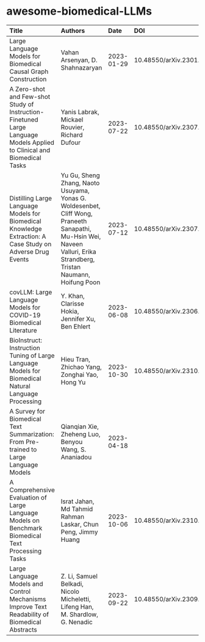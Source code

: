 # awesome-biomedical-LLMs


| Title                                                                                                                  | Authors                                                                                                                                                               | Date       | DOI                       | URL                                          |
|:-----------------------------------------------------------------------------------------------------------------------|:----------------------------------------------------------------------------------------------------------------------------------------------------------------------|:-----------|:--------------------------|:---------------------------------------------|
| Large Language Models for Biomedical Causal Graph Construction                                                         | Vahan Arsenyan, D. Shahnazaryan                                                                                                                                       | 2023-01-29 | 10.48550/arXiv.2301.12473 | https://dx.doi.org/10.48550/arXiv.2301.12473 |
| A Zero-shot and Few-shot Study of Instruction-Finetuned Large Language Models Applied to Clinical and Biomedical Tasks | Yanis Labrak, Mickael Rouvier, Richard Dufour                                                                                                                         | 2023-07-22 | 10.48550/arXiv.2307.12114 | https://dx.doi.org/10.48550/arXiv.2307.12114 |
| Distilling Large Language Models for Biomedical Knowledge Extraction: A Case Study on Adverse Drug Events              | Yu Gu, Sheng Zhang, Naoto Usuyama, Yonas G. Woldesenbet, Cliff Wong, Praneeth Sanapathi, Mu-Hsin Wei, Naveen Valluri, Erika Strandberg, Tristan Naumann, Hoifung Poon | 2023-07-12 | 10.48550/arXiv.2307.06439 | https://dx.doi.org/10.48550/arXiv.2307.06439 |
| covLLM: Large Language Models for COVID-19 Biomedical Literature                                                       | Y. Khan, Clarisse Hokia, Jennifer Xu, Ben Ehlert                                                                                                                      | 2023-06-08 | 10.48550/arXiv.2306.04926 | https://dx.doi.org/10.48550/arXiv.2306.04926 |
| BioInstruct: Instruction Tuning of Large Language Models for Biomedical Natural Language Processing                    | Hieu Tran, Zhichao Yang, Zonghai Yao, Hong Yu                                                                                                                         | 2023-10-30 | 10.48550/arXiv.2310.19975 | https://dx.doi.org/10.48550/arXiv.2310.19975 |
| A Survey for Biomedical Text Summarization: From Pre-trained to Large Language Models                                  | Qianqian Xie, Zheheng Luo, Benyou Wang, S. Ananiadou                                                                                                                  | 2023-04-18 |                           | https://arxiv.org/abs/2304.08763             |
| A Comprehensive Evaluation of Large Language Models on Benchmark Biomedical Text Processing Tasks                      | Israt Jahan, Md Tahmid Rahman Laskar, Chun Peng, Jimmy Huang                                                                                                          | 2023-10-06 | 10.48550/arXiv.2310.04270 | https://dx.doi.org/10.48550/arXiv.2310.04270 |
| Large Language Models and Control Mechanisms Improve Text Readability of Biomedical Abstracts                          | Z. Li, Samuel Belkadi, Nicolo Micheletti, Lifeng Han, M. Shardlow, G. Nenadic                                                                                         | 2023-09-22 | 10.48550/arXiv.2309.13202 | https://dx.doi.org/10.48550/arXiv.2309.13202 |
